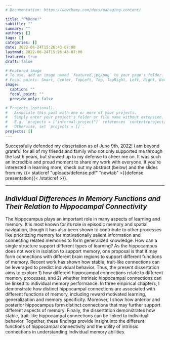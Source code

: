 ```yaml
---
# Documentation: https://wowchemy.com/docs/managing-content/

title: "PhDone!"
subtitle: ""
summary: ""
authors: []
tags: []
categories: []
date: 2022-06-24T15:26:43-07:00
lastmod: 2022-06-24T15:26:43-07:00
featured: true
draft: false

# Featured image
# To use, add an image named `featured.jpg/png` to your page's folder.
# Focal points: Smart, Center, TopLeft, Top, TopRight, Left, Right, BottomLeft, Bottom, BottomRight.
image: 
  caption: ""
  focal_point: ""
  preview_only: false

# Projects (optional).
#   Associate this post with one or more of your projects.
#   Simply enter your project's folder or file name without extension.
#   E.g. `projects = ["internal-project"]` references `content/project/deep-learning/index.md`.
#   Otherwise, set `projects = []`.
projects: []
---
```


Successfully defended my dissertation as of June 9th, 2022! I am beyond grateful for all of my friends and family who not only supported me through the last 6 years, but showed up to my defense to cheer me on. It was such an incredible and proud moment to share my work with everyone. If you're interested in learning more, check out my abstract (below) and the slides from my {{< staticref "uploads/defense.pdf" "newtab" >}}defense presentation{{< /staticref >}}.  

---

## *Individual Differences in Memory Functions and Their Relation to Hippocampal Connectivity*  
The hippocampus plays an important role in many aspects of learning and memory. It is most known for its role in episodic memory and spatial navigation, though it has also been shown to contribute to other processes like prioritizing memory for motivationally salient information and connecting related memories to form generalized knowledge. How can a single structure support different types of learning? As the hippocampus does not work in isolation to support memory, one proposal is that it may form connections with different brain regions to support different functions of memory. Recent work has shown how stable, trait-like connections can be leveraged to predict individual behavior. Thus, the present dissertation aims to explore 1) how different hippocampal connections relate to different memory processes, and 2) whether intrinsic hippocampal connections can be linked to individual memory performance. In three empirical chapters, I demonstrate how distinct hippocampal connections are associated with different functions of memory, including reward motivated learning, generalization and memory specificity. Moreover, I show how anterior and posterior hippocampus form distinct connections that may further support different aspects of memory. Finally, the dissertation demonstrates how stable, trait-like hippocampal connections can be linked to individual behavior. Together, these findings provide insight into the different functions of hippocampal connectivity and the utility of intrinsic connections in understanding individual memory abilities. 

